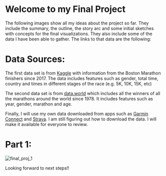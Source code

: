 # Welcome to my Final Project 

The following images show all my ideas about the project so far. They include the summary, the outline, the story arc and some initial sketches with concepts for the final visualizations. They also include some of the data I have been able to gather. The links to that data are the following: 

# Data Sources:

The first data set is from [Kaggle](https://www.kaggle.com/rojour/boston-results) with information from the Boston Marathon finishers since 2017. The data includes features such as gender, total time, country and times in different stages of the race (e.g. 5K, 10K, 15K, etc)

The second data set is from [data.world](https://data.world/scardona/datarunning/workspace/data-dictionary) which includes all the winners of all the marathons around the world since 1978. It includes features such as year, gender, marathon and age.

Finally, I will use my own data downloaded from apps such as [Garmin Connect](https://connect.garmin.com) and [Strava](https://www.strava.com). I am still figuring out how to download the data. I will make it available for everyone to review. 

# Part 1: 

![final_proj_1](https://user-images.githubusercontent.com/60082968/74131143-b1a69380-4bb1-11ea-8cae-903ae7ca886c.jpeg)

Looking forward to next steps!!


